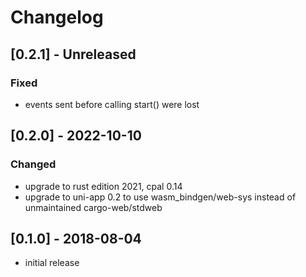 # Changelog

## [0.2.1] - Unreleased
### Fixed
- events sent before calling start() were lost

## [0.2.0] - 2022-10-10
### Changed
- upgrade to rust edition 2021, cpal 0.14
- upgrade to uni-app 0.2 to use wasm_bindgen/web-sys instead of unmaintained cargo-web/stdweb

## [0.1.0] - 2018-08-04
- initial release